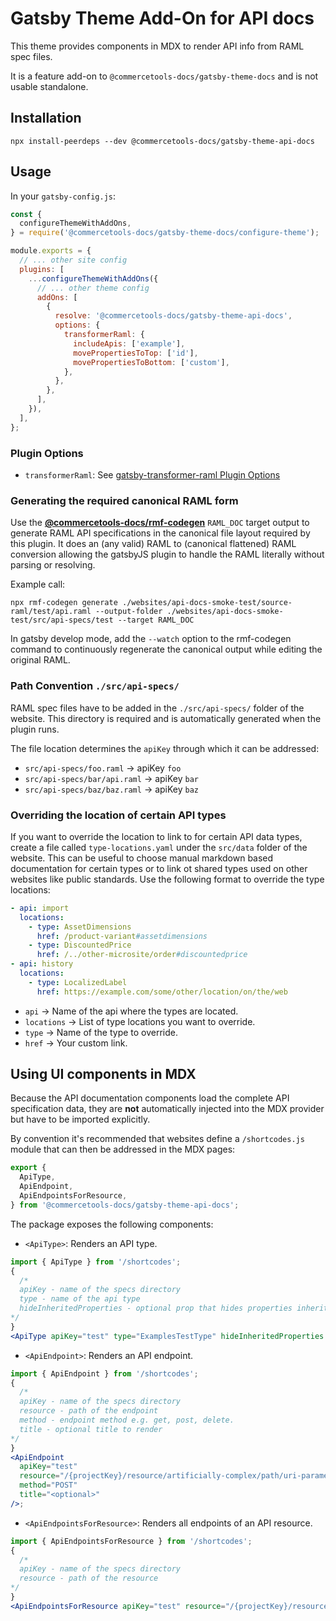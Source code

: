 # Gatsby Theme Add-On for API docs

This theme provides components in MDX to render API info from RAML spec files.

It is a feature add-on to `@commercetools-docs/gatsby-theme-docs` and is not usable standalone.

## Installation

```
npx install-peerdeps --dev @commercetools-docs/gatsby-theme-api-docs
```

## Usage

In your `gatsby-config.js`:

```js
const {
  configureThemeWithAddOns,
} = require('@commercetools-docs/gatsby-theme-docs/configure-theme');

module.exports = {
  // ... other site config
  plugins: [
    ...configureThemeWithAddOns({
      // ... other theme config
      addOns: [
        {
          resolve: '@commercetools-docs/gatsby-theme-api-docs',
          options: {
            transformerRaml: {
              includeApis: ['example'],
              movePropertiesToTop: ['id'],
              movePropertiesToBottom: ['custom'],
            },
          },
        },
      ],
    }),
  ],
};
```

### Plugin Options

- `transformerRaml`: See [gatsby-transformer-raml Plugin Options](../gatsby-transformer-raml#available-plugin-options)

### Generating the required canonical RAML form

Use the [**@commercetools-docs/rmf-codegen**](../rmf-codegen) `RAML_DOC` target output to generate RAML API specifications in the canonical file layout required by this plugin. It does an (any valid) RAML to (canonical flattened) RAML conversion allowing the gatsbyJS plugin to handle the RAML literally without parsing or resolving.

Example call:

```shell
npx rmf-codegen generate ./websites/api-docs-smoke-test/source-raml/test/api.raml --output-folder ./websites/api-docs-smoke-test/src/api-specs/test --target RAML_DOC
```

In gatsby develop mode, add the `--watch` option to the rmf-codegen command to continuously regenerate the canonical output while editing the original RAML.

### Path Convention `./src/api-specs/`

RAML spec files have to be added in the `./src/api-specs/` folder of the website. This directory is required and is automatically generated when the plugin runs.

The file location determines the `apiKey` through which it can be addressed:

- `src/api-specs/foo.raml` -> apiKey `foo`
- `src/api-specs/bar/api.raml` -> apiKey `bar`
- `src/api-specs/baz/baz.raml` -> apiKey `baz`

### Overriding the location of certain API types

If you want to override the location to link to for certain API data types, create a file called `type-locations.yaml` under the `src/data` folder of the website. This can be useful to choose manual markdown based documentation for certain types or to link ot shared types used on other websites like public standards. Use the following format to override the type locations:

```yaml
- api: import
  locations:
    - type: AssetDimensions
      href: /product-variant#assetdimensions
    - type: DiscountedPrice
      href: /../other-microsite/order#discountedprice
- api: history
  locations:
    - type: LocalizedLabel
      href: https://example.com/some/other/location/on/the/web
```

- `api` -> Name of the api where the types are located.
- `locations` -> List of type locations you want to override.
- `type` -> Name of the type to override.
- `href` -> Your custom link.

## Using UI components in MDX

Because the API documentation components load the complete API specification data, they are **not** automatically injected into the MDX provider but have to be imported explicitly.

By convention it's recommended that websites define a `/shortcodes.js` module that can then be addressed in the MDX pages:

```js
export {
  ApiType,
  ApiEndpoint,
  ApiEndpointsForResource,
} from '@commercetools-docs/gatsby-theme-api-docs';
```

The package exposes the following components:

- `<ApiType>`: Renders an API type.

```jsx
import { ApiType } from '/shortcodes';
{
  /*
  apiKey - name of the specs directory
  type - name of the api type
  hideInheritedProperties - optional prop that hides properties inherited from parent type except discriminator
*/
}
<ApiType apiKey="test" type="ExamplesTestType" hideInheritedProperties />;
```

- `<ApiEndpoint>`: Renders an API endpoint.

```jsx
import { ApiEndpoint } from '/shortcodes';
{
  /*
  apiKey - name of the specs directory
  resource - path of the endpoint
  method - endpoint method e.g. get, post, delete.
  title - optional title to render
*/
}
<ApiEndpoint
  apiKey="test"
  resource="/{projectKey}/resource/artificially-complex/path/uri-parameter-one={uriParameterOne}/{uriParameterTwo}"
  method="POST"
  title="<optional>"
/>;
```

- `<ApiEndpointsForResource>`: Renders all endpoints of an API resource.

```jsx
import { ApiEndpointsForResource } from '/shortcodes';
{
  /*
  apiKey - name of the specs directory
  resource - path of the resource
*/
}
<ApiEndpointsForResource apiKey="test" resource="/{projectKey}/resource" />;
```
